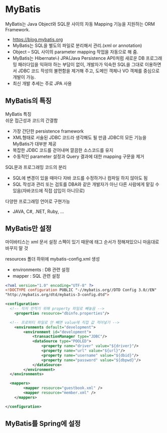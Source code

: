 # MyBatis

MyBatis는 Java Object와 SQL문 사이의 자동 Mapping 기능을 지원하는 ORM Framework.

- https://blog.mybatis.org
- MyBatis는 SQL을 별도의 파일로 분리해서 관리.(xml or annotation)
- Object – SQL 사이의 parameter mapping 작업을 자동으로 해 줌.
- MyBatis는 Hibernate나 JPA(Java Persistence API)처럼 새로운 DB 프로그래밍 패러다임을 익혀야 하는 부담이 없이, 개발자가 익숙한 SQL을 그대로 이용하면서 JDBC 코드 작성의 불편함을 제거해 주고, 도메인 객체나 VO 객체를 중심으로 개발이 가능.
- 최신 개발 추세는 주로 JPA 사용

## MyBatis의 특징

MyBatis 특징  
쉬운 접근성과 코드의 간결함

- 가장 간단한 persistence framework
- XML형태로 서술된 JDBC 코드라 생각해도 될 만큼 JDBC의 모든 기능을 MyBatis가 대부분 제공
- 복잡한 JDBC 코드를 걷어내며 깔끔한 소스코드를 유지
- 수동적인 parameter 설정과 Query 결과에 대한 mapping 구문을 제거

SQL문과 프로그래밍 코드의 분리

- SQL에 변경이 있을 때마다 자바 코드를 수정하거나 컴파일 하지 않아도 됨
- SQL 작성과 관리 또는 검토를 DBA와 같은 개발자가 아닌 다른 사람에게 맡길 수 있음(자바코드에 직접 삽입이 아니므로)

다양한 프로그래밍 언어로 구현가능

- JAVA, C#, .NET, Ruby, …

## MyBatis만 설정

마이바티스는 xml 문서 설정 스펙이 있기 때문에 태그 순서가 정해져있으니 마음대로 바꾸지 말 것

resources 폴더 하위에 mybatis-config.xml 생성

- environments : DB 관련 설정
- mapper : SQL 관련 설정

```xml
<?xml version="1.0" encoding="UTF-8" ?>
<!DOCTYPE configuration PUBLIC "-//mybatis.org//DTD Config 3.0//EN"
"http://mybatis.org/dtd/mybatis-3-config.dtd">

<configuration>
  <!-- 직저 안적기 위해 property 파일로 빼놓음 -->
	<properties resource="dbinfo.properties"/>

  <!-- 프로퍼티 파일로 안 빼면 value에 직접 값 적어넣기 -->
	<environments default="development">
        <environment id="development">
            <transactionManager type="JDBC"/>
            <dataSource type="POOLED">
                <property name="driver" value="${driver}"/>
                <property name="url" value="${url}"/>
                <property name="username" value="${dbid}"/>
                <property name="password" value="${dbpwd}"/>
            </dataSource>
        </environment>
  </environments>

  <mappers>
		<mapper resource="guestbook.xml" />
		<mapper resource="member.xml" />
	</mappers>

</configuration>
```

## MyBatis를 Spring에 설정
